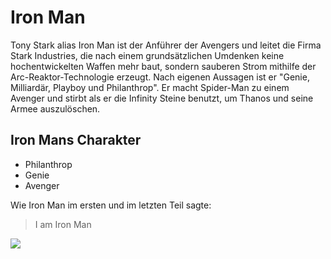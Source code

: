 # Iron Man
Tony Stark alias Iron Man ist der Anführer der Avengers und leitet die Firma Stark Industries, die nach einem grundsätzlichen Umdenken keine hochentwickelten Waffen mehr baut, sondern sauberen Strom mithilfe der Arc-Reaktor-Technologie erzeugt. Nach eigenen Aussagen ist er "Genie, Milliardär, Playboy und Philanthrop". Er macht Spider-Man zu einem Avenger und stirbt als er die Infinity Steine benutzt, um Thanos und seine Armee auszulöschen.

## Iron Mans Charakter
* Philanthrop
* Genie
* Avenger

Wie Iron Man im ersten und im letzten Teil sagte:

> I am Iron Man

<img src="https://cdn.pixabay.com/photo/2014/12/22/15/06/iron-man-577332_960_720.jpg">
